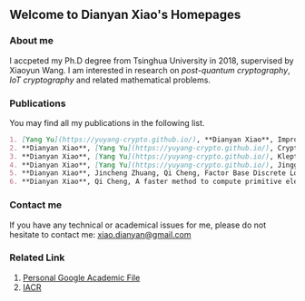## Welcome to Dianyan Xiao's Homepages

### About me

I accpeted my Ph.D degree from Tsinghua University in 2018, supervised by Xiaoyun Wang. I am interested in research on _post-quantum cryptography_, _IoT cryptography_ and related mathematical problems.

### Publications

You may find all my publications in the following list.

```markdown
1. [Yang Yu](https://yuyang-crypto.github.io/), **Dianyan Xiao**, Improved Broadcast Attacks against Subset Sum Problems via Lattice Oracle. Information Sciences, 451-452:210-222(2018).
2. **Dianyan Xiao**, [Yang Yu](https://yuyang-crypto.github.io/), Cryptanalysis of Compact-LWE and Related Lightweight Public Key Encryption. Security and Communication Networks, 4957045:1-4957045:9 (2018).
3. **Dianyan Xiao**, [Yang Yu](https://yuyang-crypto.github.io/), Klepto for Ring-LWE Encryption. The Computer Journal 61(8):1228-1239(2018).
4. **Dianyan Xiao**, [Yang Yu](https://yuyang-crypto.github.io/), Jingguo Bi, A New Discrete Gaussian Sampler over Orthogonal Lattices. IEICE Transactions on Fundamentals of Electronics, Communications and Computer Sciences, Vol.E101-A, No.11, pp.1880-1887(2018)
5. **Dianyan Xiao**, Jincheng Zhuang, Qi Cheng, Factor Base Discrete Logarithms in Kummer Extensions. Finite Fields and Their Applications 53:205-225(2018).
6. **Dianyan Xiao**, Qi Cheng, A faster method to compute primitive elements and discrete logarithms of factor base in Artin-Schreier extensions, Science China Information Sciences. (Accepted)
```

### Contact me

If you have any technical or academical issues for me, please do not hesitate to contact me: xiao.dianyan@gmail.com

### Related Link

1. [Personal Google Academic File](https://scholar.google.com.hk/citations?user=AXSNymMAAAAJ&hl=zh-CN)
2. [IACR](https://www.iacr.org/)
